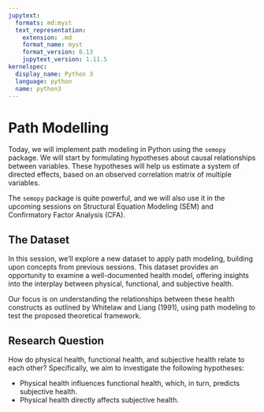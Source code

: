 ```yaml
---
jupytext:
  formats: md:myst
  text_representation:
    extension: .md
    format_name: myst
    format_version: 0.13
    jupytext_version: 1.11.5
kernelspec:
  display_name: Python 3
  language: python
  name: python3
---
```


# Path Modelling

Today, we will implement path modeling in Python using the `semopy` package. We will start by formulating hypotheses about causal relationships between variables. These hypotheses will help us estimate a system of directed effects, based on an observed correlation matrix of multiple variables.

The `semopy` package is quite powerful, and we will also use it in the upcoming sessions on Structural Equation Modeling (SEM) and Confirmatory Factor Analysis (CFA).

## The Dataset

In this session, we’ll explore a new dataset to apply path modeling, building upon concepts from previous sessions. This dataset provides an opportunity to examine a well-documented health model, offering insights into the interplay between physical, functional, and subjective health.

Our focus is on understanding the relationships between these health constructs as outlined by Whitelaw and Liang (1991), using path modeling to test the proposed theoretical framework.

## Research Question

How do physical health, functional health, and subjective health relate to each other? Specifically, we aim to investigate the following hypotheses:

- Physical health influences functional health, which, in turn, predicts subjective health.
- Physical health directly affects subjective health.